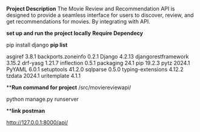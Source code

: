 **Project Description**
The Movie Review and Recommendation API is designed to provide a seamless interface for users to discover, review, and get recommendations for movies. By integrating with API.

**set up and run the project locally**
**Require Dependecy**

pip install django
**pip list**

asgiref             3.8.1
backports.zoneinfo  0.2.1
Django              4.2.13
djangorestframework 3.15.2
drf-yasg            1.21.7
inflection          0.5.1
packaging           24.1
pip                 19.2.3
pytz                2024.1
PyYAML              6.0.1
setuptools          41.2.0
sqlparse            0.5.0
typing-extensions   4.12.2
tzdata              2024.1
uritemplate         4.1.1

****Run command for project**
/src/moviereviewapi/

python manage.py runserver

****link postman**
 
http://127.0.0.1:8000/api/
